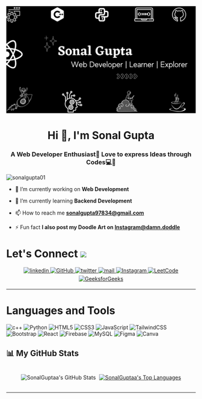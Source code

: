 <div align="center">
<img src="https://github.com/SonalGuptaa/SonalGuptaa/blob/main/Banner.png" alt="cover" />
</div>
<h1 align="center">Hi 👋, I'm Sonal Gupta</h1>
<h3 align="center">A Web Developer Enthusiast💫 Love to express Ideas through Codes💻🚀</h3>

<p align="left"> <img src="https://komarev.com/ghpvc/?username=sonalgupta01&label=Profile%20views&color=0e75b6&style=flat" alt="sonalgupta01" /> </p>

- 🔭 I’m currently working on **Web Development**

- 🌱 I’m currently learning **Backend Development**

- 📫 How to reach me **sonalgupta97834@gmail.com**

- ⚡ Fun fact **I also post my Doodle Art on Instagram@damn.doddle**

# Let's Connect <img src="https://raw.githubusercontent.com/ShahriarShafin/ShahriarShafin/main/Assets/handshake.gif" height="38px">

<div align="center">
 <a href="https://www.linkedin.com/in/guptaasonal/" target="_blank">
<img src=https://img.shields.io/badge/linkedin-%231E77B5.svg?&style=for-the-badge&logo=linkedin&logoColor=white alt=linkedin style="margin-bottom: 5px;" />
</a>
  
 <a href="https://github.com/SonalGuptaa" target="_blank">
<img src=https://img.shields.io/badge/GitHub-100000?style=for-the-badge&logo=github&logoColor=white alt=GitHub style="margin-bottom: 5px;" />
</a>
  
 <a href="https://twitter.com/sonal_gupta01" target="_blank">
<img src=https://img.shields.io/badge/twitter-%2300acee.svg?&style=for-the-badge&logo=twitter&logoColor=white alt= twitter style="margin-bottom: 5px;" />
</a>


<a href="mailto:sonalgupta97834@gmail.com" target="_blank">
<img src="https://img.shields.io/badge/Gmail-D14836?style=for-the-badge&logo=gmail&logoColor=white" alt=mail style="margin-bottom: 5px;" />
</a>

<a href="https://instagram.com/damn.doodle" target="_blank">
<img src=https://img.shields.io/badge/Instagram-E4405F?style=for-the-badge&logo=instagram&logoColor=white alt=Instagram style="margin-bottom: 5px;" />
</a>

<a href="https://www.leetcode.com/sonal gupta" target="_blank">
 <img src="https://img.shields.io/badge/LeetCode-FFA116?style=for-the-badge&logo=leetcode&logoColor=white" alt="LeetCode" style="margin-bottom: 5px;" />
</a>

<a href="https://auth.geeksforgeeks.org/user/sonalgupta97834/practice/" target="_blank">
  <img src="https://img.shields.io/badge/GeeksforGeeks-0F9D58?style=for-the-badge&logo=geeksforgeeks&logoColor=white" alt="GeeksforGeeks" style="margin-bottom: 5px;" />
</a>

</div>

---

# Languages and Tools
<div align="left">
<img alt="c++" src="https://img.shields.io/badge/C%2B%2B-00599C?style=for-the-badge&logo=c%2B%2B&logoColor=white"/>
<img alt="Python" src="https://img.shields.io/badge/Python-3776AB?style=for-the-badge&logo=python&logoColor=white"/>
<img alt="HTML5" src="https://img.shields.io/badge/html5-%23E34F26.svg?style=for-the-badge&logo=html5&logoColor=white"/>
<img alt="CSS3" src="https://img.shields.io/badge/css3-%231572B6.svg?style=for-the-badge&logo=css3&logoColor=white"/> 
<img alt="JavaScript" src="https://img.shields.io/badge/javascript-%23323330.svg?style=for-the-badge&logo=javascript&logoColor=%23F7DF1E"/>  
<img alt="TailwindCSS" src="https://img.shields.io/badge/Tailwind_CSS-38B2AC?style=for-the-badge&logo=tailwind-css&logoColor=white"/>
<img alt="Bootstrap" src="https://img.shields.io/badge/bootstrap-%23563D7C.svg?style=for-the-badge&logo=bootstrap&logoColor=white"/>
<img alt="React" src="https://img.shields.io/badge/react-%2320232a.svg?style=for-the-badge&logo=react&logoColor=%2361DAFB"/>
<img alt="Firebase" src ="https://img.shields.io/badge/Firebase-039BE5?style=for-the-badge&logo=Firebase&logoColor=white"/>
<img alt="MySQL" src="https://img.shields.io/badge/mysql-%2300f.svg?style=for-the-badge&logo=mysql&logoColor=white"/>
<img alt="Figma" src="https://img.shields.io/badge/Figma-F24E1E?style=for-the-badge&logo=figma&logoColor=white"/> 
<img alt="Canva" src="https://img.shields.io/badge/Canva-%2300C4CC.svg?&style=for-the-badge&logo=Canva&logoColor=white"/>

</div>

## 📊 My GitHub Stats

<br/>
<div align="center">
   <img style="width: 30rem;" src="https://github-readme-stats.vercel.app/api?username=SonalGuptaa&include_all_commits=true&count_private=true&show_icons=true&line_height=20&title_color=7A7ADB&icon_color=2234AE&text_color=D3D3D3&bg_color=0,000000,130F40" alt="SonalGuptaa's GitHub Stats">
   <a style="margin-left: 5px;" href="https://github.com/SonalGuptaa/github-readme-stats"><img alt="SonalGuptaa's Top Languages" src="https://github-readme-stats.vercel.app/api/top-langs/?username=SonalGuptaa&langs_count=8&count_private=true&layout=compact&theme=react&hide_border=true&bg_color=0,000000,130F40" /></a>
</div>

<br/>

----
